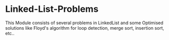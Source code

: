 # Linked-List-Problems

   This Module consists of several problems in LinkedList and some Optimised solutions like Floyd's algorithm for loop detection, merge sort, insertion sort, etc.. 
